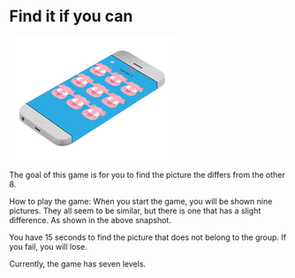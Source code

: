 # Find it if you can

![image](display/Game.gif)

The goal of this game is for you to find the picture the differs from the other 8.

How to play the game:
When you start the game, you will be shown nine pictures. They all seem to be similar, but there is one that has a slight difference. As shown in the above snapshot.

You have 15 seconds to find the picture that does not belong to the group. If you fail, you will lose.

Currently, the game has seven levels.